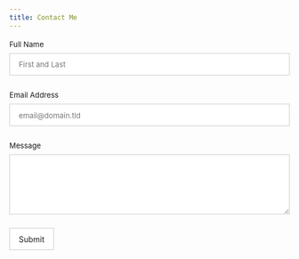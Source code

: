 ```yaml
---
title: Contact Me
---
```


<style>
#fs-frm input, #fs-frm textarea, #fs-frm fieldset, #fs-frm label {
    font-family: inherit;
    font-size: 100%;
    color: inherit;
    border: none;
    border-radius: 0;
    display: block;
    width: 100%;
    padding: 0;
    margin: 0;
    -webkit-appearance: none;
    -moz-appearance: none;
}
#fs-frm label, #fs-frm ::placeholder {
    font-size: .825rem;
    margin-bottom: .5rem;
    padding-top: .2rem;
    display: flex;
    align-items: baseline;
}

/* border, padding, margin, width */
#fs-frm input, #fs-frm textarea {
    border: 1px solid rgba(0,0,0,0.2);
    background-color: rgba(255,255,255,0.9);
    padding: .75em 1rem;
    margin-bottom: 1.5rem;
}
#fs-frm input:focus {
    background-color: white;
    outline: gray solid thin;
    outline-offset: -1px;
}
#fs-frm [type="text"], #fs-frm [type="email"] { width: 100%; }
#fs-frm [type="submit"] {
    width: auto;
    cursor: pointer;
    margin-bottom: 0;
    color: #222222;
}
#fs-frm [type="submit"]:focus { outline: none; }
</style>

<form id="fs-frm" accept-charset="utf-8" action="https://formspree.io/f/xpzkzdpz" name="contact" data-netlify="true" method="post">
  <fieldset id="fs-frm-inputs">
    <label for="full-name">Full Name</label>
    <input type="text" name="name" id="full-name" placeholder="First and Last" required>
    <label for="email-address">Email Address</label>
    <input type="email" name="_replyto" id="email-address" placeholder="email@domain.tld" required>
    <label for="message">Message</label>
    <textarea rows="5" name="message" id="message" required></textarea>
    <input type="hidden" name="_subject" id="email-subject" value="Contact Form Submission">
  </fieldset>
  <input type="submit" value="Submit">
</form>
